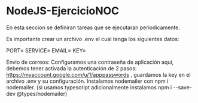 # NodeJS-EjercicioNOC
En esta seccion se definiran tareas que se ejecutaran periodicamente.

Es importante crear un archivo .env el cual tenga los siguientes datos:

PORT=
SERVICE=
EMAIL=
KEY=

Envio de correos:
Configuramos una contraseña de aplicación aquí, debemos tener activada la autenticación de 2 pasos: https://myaccount.google.com/u/1/apppasswords , guardamos la key en el archivo .env y su configuración.
Instalamos nodemailer con npm i nodemailer. (si usamos typescript adicionalmente instalamos npm i --save-dev @types/nodemailer)
